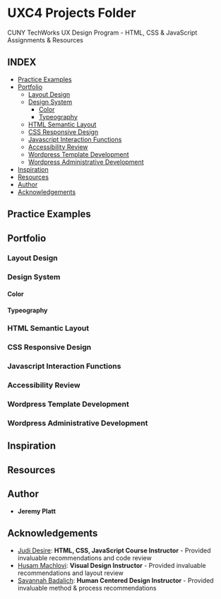 # UXC4 Projects Folder

CUNY TechWorks UX Design Program - HTML, CSS & JavaScript Assignments & Resources

## INDEX
- [Practice Examples](https://github.com/certainignorance/uxc4/blob/master/README.md#practice-examples)
- [Portfolio](https://github.com/certainignorance/uxc4/blob/master/README.md#portfolio)
  - [Layout Design](https://github.com/certainignorance/uxc4/blob/master/README.md#layout-design)
  - [Design System](https://github.com/certainignorance/uxc4/blob/master/README.md#design-system)
    - [Color](https://github.com/certainignorance/uxc4/blob/master/README.md#color)
    - [Typeography](https://github.com/certainignorance/uxc4/blob/master/README.md#typeography)
  - [HTML Semantic Layout](https://github.com/certainignorance/uxc4/blob/master/README.md#html-semantic-layout)
  - [CSS Responsive Design](https://github.com/certainignorance/uxc4/blob/master/README.md#css-responsive-design)
  - [Javascript Interaction Functions](https://github.com/certainignorance/uxc4/blob/master/README.md#javascript-interaction-functions)
  - [Accessibility Review](https://github.com/certainignorance/uxc4/blob/master/README.md#accessibility-review)
  - [Wordpress Template Development](https://github.com/certainignorance/uxc4/blob/master/README.md#wordpress-template-development)
  - [Wordpress Administrative Development](https://github.com/certainignorance/uxc4/blob/master/README.md#wordpress-administrative-development)
- [Inspiration](https://github.com/certainignorance/uxc4/blob/master/README.md#inspiration)
- [Resources](https://github.com/certainignorance/uxc4/blob/master/README.md#resources)
- [Author](https://github.com/certainignorance/uxc4/blob/master/README.md#author)
- [Acknowledgements](https://github.com/certainignorance/uxc4/blob/master/README.md#acknowledgements)

## Practice Examples

## Portfolio

### Layout Design

### Design System

#### Color

#### Typeography

### HTML Semantic Layout

### CSS Responsive Design

### Javascript Interaction Functions

### Accessibility Review

### Wordpress Template Development

### Wordpress Administrative Development

## Inspiration

## Resources

## Author
- **Jeremy Platt**

## Acknowledgements
* [Judi Desire](https://github.com/berryny): **HTML, CSS, JavaScript Course Instructor** - Provided invaluable recommendations and code review
* [Husam Machlovi](https://husammachlovi.com/): **Visual Design Instructor** - Provided invaluable recommendations and layout review
* [Savannah Badalich](https://www.savannahbadalich.com/): **Human Centered Design Instructor** - Provided invaluable method & process recommendations
